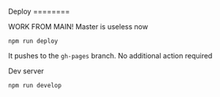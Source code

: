 Deploy ========

WORK FROM MAIN! Master is useless now

`npm run deploy`

It pushes to the `gh-pages` branch. No additional action required

Dev server

`npm run develop`